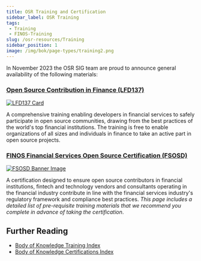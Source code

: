 ```yaml
---
title: OSR Training and Certification
sidebar_label: OSR Training
tags:
 - Training
 - FINOS-Training
slug: /osr-resources/Training
sidebar_position: 1
image: /img/bok/page-types/training2.png
---
```


In November 2023 the OSR SIG team are proud to announce general availability of the following materials:

### [Open Source Contribution in Finance (LFD137)](../bok/Training/LFD137-Contribution-In-Finance)

[![LFD137 Card](/img/bok/training/Training_LFD137_102034.png)](https://training.linuxfoundation.org/training/open-source-contribution-in-finance-lfd137/)

A comprehensive training enabling developers in financial services to safely participate in open source communities, drawing from the best practices of the world's top financial institutions. The training is free to enable organizations of all sizes and individuals in finance to take an active part in open source projects.

### [FINOS Financial Services Open Source Certification (FSOSD)](../bok/Certifications/FSOSD)

[![FSOSD Banner Image](/img/bok/training/Training_CertLaunch_FSOSD.png)](https://training.linuxfoundation.org/certification/finos-open-source-developer-fsosd/)

A certification designed to ensure open source contributors in financial institutions, fintech and technology vendors and consultants operating in the financial industry contribute in line with the financial services industry's regulatory framework and compliance best practices.  _This page includes a detailed list of pre-requisite training materials that we recommend you complete in advance of taking the certification_.

## Further Reading
 
- [Body of Knowledge Training Index](../bok/Training/Introduction)
- [Body of Knowledge Certifications Index](../bok/Certifications/Introduction)

